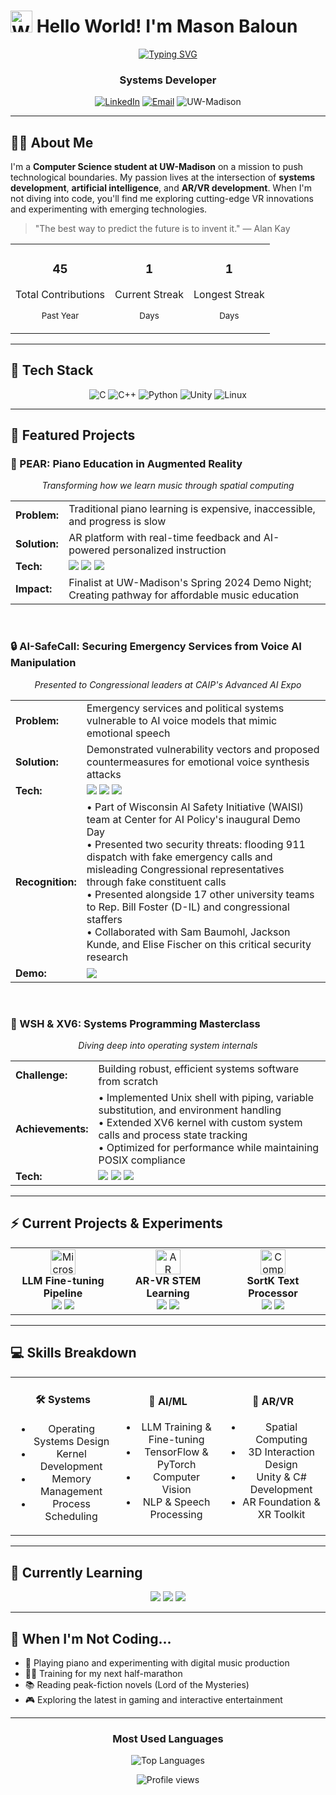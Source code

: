 # <img src="https://raw.githubusercontent.com/Tarikul-Islam-Anik/Animated-Fluent-Emojis/master/Emojis/Hand%20gestures/Waving%20Hand.png" alt="Waving Hand" width="35" height="35" /> Hello World! I'm Mason Baloun

<div align="center">
  
  [![Typing SVG](https://readme-typing-svg.herokuapp.com?font=Fira+Code&size=22&pause=1000&color=36BCF7&center=true&vCenter=true&random=false&width=500&lines=Software+Engineer;AR%2FVR+Innovator;AI+Researcher;Systems+Developer)](https://git.io/typing-svg)
  
</div>

<div align="center">
  <h3>Systems Developer</h3>
  <a href="https://linkedin.com/in/masonbaloun"><img src="https://img.shields.io/badge/LinkedIn-0077B5?style=for-the-badge&logo=linkedin&logoColor=white" alt="LinkedIn"/></a>
  <a href="mailto:mbaloun@wisc.edu"><img src="https://img.shields.io/badge/Outlook-0078D4?style=for-the-badge&logo=microsoft-outlook&logoColor=white" alt="Email"/></a>
  <img src="https://img.shields.io/badge/CS_@_UW_Madison-C5050C?style=for-the-badge&logo=wisconsin&logoColor=white" alt="UW-Madison"/>
</div>

---

## 👨‍💻 About Me

I'm a **Computer Science student at UW-Madison** on a mission to push technological boundaries. My passion lives at the intersection of **systems development**, **artificial intelligence**, and **AR/VR development**. When I'm not diving into code, you'll find me exploring cutting-edge VR innovations and experimenting with emerging technologies.

> "The best way to predict the future is to invent it." — Alan Kay

<div align="center">
  <table>
    <tr>
      <td align="center">
        <h3>45</h3>
        <p>Total Contributions</p>
        <p><small>Past Year</small></p>
      </td>
      <td align="center">
        <h3>1</h3>
        <p>Current Streak</p>
        <p><small>Days</small></p>
      </td>
      <td align="center">
        <h3>1</h3>
        <p>Longest Streak</p>
        <p><small>Days</small></p>
      </td>
    </tr>
  </table>
</div>

---

## 🔧 Tech Stack

<div align="center">
  <img src="https://img.shields.io/badge/C-00599C?style=for-the-badge&logo=c&logoColor=white" alt="C"/>
  <img src="https://img.shields.io/badge/C%2B%2B-00599C?style=for-the-badge&logo=c%2B%2B&logoColor=white" alt="C++"/>
  <img src="https://img.shields.io/badge/Python-3776AB?style=for-the-badge&logo=python&logoColor=white" alt="Python"/>
  <img src="https://img.shields.io/badge/Unity-100000?style=for-the-badge&logo=unity&logoColor=white" alt="Unity"/>
  <img src="https://img.shields.io/badge/Linux-FCC624?style=for-the-badge&logo=linux&logoColor=black" alt="Linux"/>
</div>

---

## 🚀 Featured Projects

### 🎹 PEAR: Piano Education in Augmented Reality

<p align="center">
  <em>Transforming how we learn music through spatial computing</em>
</p>

<table>
  <tr>
    <td><b>Problem:</b></td>
    <td>Traditional piano learning is expensive, inaccessible, and progress is slow</td>
  </tr>
  <tr>
    <td><b>Solution:</b></td>
    <td>AR platform with real-time feedback and AI-powered personalized instruction</td>
  </tr>
  <tr>
    <td><b>Tech:</b></td>
    <td>
      <img src="https://img.shields.io/badge/Engine-Unity-000?style=flat-square&logo=unity"/>
      <img src="https://img.shields.io/badge/AR%2FVR-Meta%20Quest%203-blue?style=flat-square&logo=oculus"/>
      <img src="https://img.shields.io/badge/AI-Gemini%2FLLMs-orange?style=flat-square&logo=openai"/>
    </td>
  </tr>
  <tr>
    <td><b>Impact:</b></td>
    <td>Finalist at UW-Madison's Spring 2024 Demo Night; Creating pathway for affordable music education</td>
  </tr>
</table>

<br>

### 🔒 AI-SafeCall: Securing Emergency Services from Voice AI Manipulation

<p align="center">
  <em>Presented to Congressional leaders at CAIP's Advanced AI Expo</em>
</p>

<table>
  <tr>
    <td><b>Problem:</b></td>
    <td>Emergency services and political systems vulnerable to AI voice models that mimic emotional speech</td>
  </tr>
  <tr>
    <td><b>Solution:</b></td>
    <td>Demonstrated vulnerability vectors and proposed countermeasures for emotional voice synthesis attacks</td>
  </tr>
  <tr>
    <td><b>Tech:</b></td>
    <td>
      <img src="https://img.shields.io/badge/Language-Python-blue?style=flat-square&logo=python"/>
      <img src="https://img.shields.io/badge/AI-Voice_Synthesis-orange?style=flat-square&logo=tensorflow"/>
      <img src="https://img.shields.io/badge/Research-Policy-green?style=flat-square"/>
    </td>
  </tr>
  <tr>
    <td><b>Recognition:</b></td>
    <td>
      • Part of Wisconsin AI Safety Initiative (WAISI) team at Center for AI Policy's inaugural Demo Day<br/>
      • Presented two security threats: flooding 911 dispatch with fake emergency calls and misleading Congressional representatives through fake constituent calls<br/>
      • Presented alongside 17 other university teams to Rep. Bill Foster (D-IL) and congressional staffers<br/>
      • Collaborated with Sam Baumohl, Jackson Kunde, and Elise Fischer on this critical security research
    </td>
  </tr>
  <tr>
    <td><b>Demo:</b></td>
    <td>
      <a href="https://www.loom.com/share/c6a439080a224d848b247dd2085b9668" target="_blank">
        <img src="https://img.shields.io/badge/Watch_Demo-Loom-5CCCE0?style=for-the-badge&logo=loom&logoColor=white"/>
      </a>
    </td>
  </tr>
</table>

<br>

### 🐧 WSH & XV6: Systems Programming Masterclass

<p align="center">
  <em>Diving deep into operating system internals</em>
</p>

<table>
  <tr>
    <td><b>Challenge:</b></td>
    <td>Building robust, efficient systems software from scratch</td>
  </tr>
  <tr>
    <td><b>Achievements:</b></td>
    <td>
      • Implemented Unix shell with piping, variable substitution, and environment handling<br/>
      • Extended XV6 kernel with custom system calls and process state tracking<br/>
      • Optimized for performance while maintaining POSIX compliance
    </td>
  </tr>
  <tr>
    <td><b>Tech:</b></td>
    <td>
      <img src="https://img.shields.io/badge/Language-C-blue?style=flat-square&logo=c"/>
      <img src="https://img.shields.io/badge/Assembly-NASM-red?style=flat-square"/>
      <img src="https://img.shields.io/badge/OS-Linux/XV6-yellow?style=flat-square&logo=linux&logoColor=black"/>
    </td>
  </tr>
</table>

---

## ⚡ Current Projects & Experiments

<div align="center">
  <table>
    <tr>
      <td align="center" width="33%">
        <img src="https://raw.githubusercontent.com/Tarikul-Islam-Anik/Animated-Fluent-Emojis/master/Emojis/Objects/Microscope.png" alt="Microscope" width="40"/>
        <br/>
        <b>LLM Fine-tuning Pipeline</b>
        <br/>
        <img src="https://img.shields.io/badge/PyTorch-EE4C2C?style=flat-square&logo=pytorch&logoColor=white"/>
        <img src="https://img.shields.io/badge/CUDA-76B900?style=flat-square&logo=nvidia&logoColor=white"/>
      </td>
      <td align="center" width="33%">
        <img src="https://raw.githubusercontent.com/Tarikul-Islam-Anik/Animated-Fluent-Emojis/master/Emojis/Objects/Glasses.png" alt="AR Glasses" width="40"/>
        <br/>
        <b>AR-VR STEM Learning</b>
        <br/>
        <img src="https://img.shields.io/badge/Unity-000000?style=flat-square&logo=unity&logoColor=white"/>
        <img src="https://img.shields.io/badge/AR-0D96F6?style=flat-square&logo=arkit&logoColor=white"/>
      </td>
      <td align="center" width="33%">
        <img src="https://raw.githubusercontent.com/Tarikul-Islam-Anik/Animated-Fluent-Emojis/master/Emojis/Objects/Desktop%20Computer.png" alt="Computer" width="40"/>
        <br/>
        <b>SortK Text Processor</b>
        <br/>
        <img src="https://img.shields.io/badge/C-00599C?style=flat-square&logo=c&logoColor=white"/>
        <img src="https://img.shields.io/badge/DSA-gray?style=flat-square"/>
      </td>
    </tr>
  </table>
</div>

---

## 💻 Skills Breakdown

<table>
  <tr>
    <td align="center" width="33%">
      <h4>🛠️ Systems</h4>
      <ul>
        <li>Operating Systems Design</li>
        <li>Kernel Development</li>
        <li>Memory Management</li>
        <li>Process Scheduling</li>
      </ul>
    </td>
    <td align="center" width="33%">
      <h4>🤖 AI/ML</h4>
      <ul>
        <li>LLM Training & Fine-tuning</li>
        <li>TensorFlow & PyTorch</li>
        <li>Computer Vision</li>
        <li>NLP & Speech Processing</li>
      </ul>
    </td>
    <td align="center" width="33%">
      <h4>🥽 AR/VR</h4>
      <ul>
        <li>Spatial Computing</li>
        <li>3D Interaction Design</li>
        <li>Unity & C# Development</li>
        <li>AR Foundation & XR Toolkit</li>
      </ul>
    </td>
  </tr>
</table>

---

## 🎯 Currently Learning

<div align="center">
  <img src="https://img.shields.io/badge/Rust-000000?style=for-the-badge&logo=rust&logoColor=white"/>
  <img src="https://img.shields.io/badge/WebGPU-202020?style=for-the-badge&logo=webassembly&logoColor=white"/>
  <img src="https://img.shields.io/badge/Distributed_Systems-4285F4?style=for-the-badge&logo=google-cloud&logoColor=white"/>
</div>

---

## 🌱 When I'm Not Coding...

- 🎹 Playing piano and experimenting with digital music production
- 🏃‍♂️ Training for my next half-marathon
- 📚 Reading peak-fiction novels (Lord of the Mysteries)
- 🎮 Exploring the latest in gaming and interactive entertainment

---

<div align="center">
  <h3>Most Used Languages</h3>
  <img src="https://github-readme-stats.vercel.app/api/top-langs/?username=Mason-Baloun&layout=compact&theme=tokyonight&hide_border=true" alt="Top Languages" />
</div>

<p align="center">
  <img src="https://komarev.com/ghpvc/?username=Mason-Baloun&color=blue&style=flat-square&label=Profile+Views" alt="Profile views"/>
</p>
